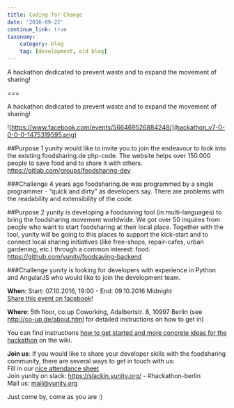 ```yaml
---
title: Coding for Change
date: '2016-09-22'
continue_link: true
taxonomy:
    category: blog
    tag: [development, old blog]
---
```

    

A hackathon dedicated to prevent waste and to expand the movement of sharing!

===

A hackathon dedicated to prevent waste and to expand the movement of sharing!

![https://www.facebook.com/events/566469526884248/](hackathon_v7-0-0-0-0-1475319595.png)

##Purpose 1
yunity would like to invite you to join the endeavour to look into the existing foodsharing.de php-code. The website helps over 150.000 people to save food and to share it with others. <br>
https://gitlab.com/groups/foodsharing-dev

###Challenge
4 years ago foodsharing.de was programmed by a single programmer - “quick and dirty” as developers say. There are problems with the readability and extensibility of the code.

##Purpose 2
yunity is developing a foodsaving tool (in multi-languages) to bring the foodsharing movement worldwide. We got over 50 inquires from people who want to start foodsharing at their local place. Together with the tool, yunity will be going to this places to support the kick-start and to connect local sharing initiatives (like free-shops, repair-cafes, urban gardening, etc.) through a common interest: food.
https://github.com/yunity/foodsaving-backend

###Challenge
yunity is looking for developers with experience in Python and AngularJS who would like to join the development team. 

**When**: Start: 07.10.2016, 19:00 - End: 09.10.2016 Midnight <br>
[Share this event on facebook](https://www.facebook.com/events/566469526884248/)!

**Where**: 5th floor, co.up Coworking, Adalbertstr. 8, 10997 Berlin (see http://co-up.de/about.html for detailed instructions on how to get in)

You can find instructions [how to get started and more concrete ideas for the hackathon](https://yunity.atlassian.net/wiki/display/HAC) on the wiki.

**Join us**: If you would like to share your developer skills with the foodsharing community, there are several ways to get in touch with us: <br>
Fill in our [nice attendance sheet](https://docs.google.com/spreadsheets/d/1ByXiqXGT8VLC6B1lrM1m6zuBPObzfJI3oxcITBc5Xbo/edit#gid=0) <br>
Join yunity on slack: https://slackin.yunity.org/ - #hackathon-berlin <br>
Mail us: mail@yunity.org

Just come by, come as you are :)